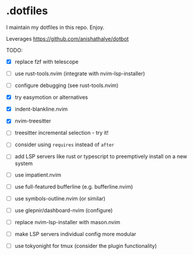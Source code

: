 # .dotfiles

I maintain my dotfiles in this repo. Enjoy.

Leverages https://github.com/anishathalye/dotbot

TODO:
- [x] replace fzf with telescope
- [ ] use rust-tools.nvim (integrate with nvim-lsp-installer)
- [ ] configure debugging (see rust-tools.nvim)
- [x] try easymotion or alternatives
- [x] indent-blankline.nvim
- [x] nvim-treesitter
- [ ] treesitter incremental selection - try it!
- [ ] consider using `requires` instead of `after`
- [ ] add LSP servers like rust or typescript to preemptively install on a new system
- [ ] use impatient.nvim
- [ ] use full-featured bufferline (e.g. bufferline.nvim)
- [ ] use symbols-outline.nvim (or similar)
- [ ] use glepnir/dashboard-nvim (configure)
- [ ] replace nvim-lsp-installer with mason.nvim
- [ ] make LSP servers individual config more modular
- [ ] use tokyonight for tmux (consider the plugin functionality)

